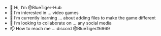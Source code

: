 - 👋 Hi, I’m @BlueTiger-Hub
- 👀 I’m interested in ... video games 
- 🌱 I’m currently learning ... about adding files to make the game different 
- 💞️ I’m looking to collaborate on ... any social media 
- 📫 How to reach me ... discord @BlueTiger#6969

<!---
BlueTiger-Hub/BlueTiger-Hub is a ✨ special ✨ repository because its `README.md` (this file) appears on your GitHub profile.
You can click the Preview link to take a look at your changes.
--->

